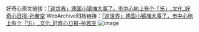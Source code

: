 好奇心原文链接：[「这世界」德国小镇摊大事了，市中心地上有个「卐」_文化_好奇心日报-孙若空](https://www.qdaily.com/articles/2587.html)
WebArchive归档链接：[「这世界」德国小镇摊大事了，市中心地上有个「卐」_文化_好奇心日报-孙若空](http://web.archive.org/web/20190623151223/https://www.qdaily.com/articles/2587.html)
![image](http://ww3.sinaimg.cn/large/007d5XDply1g3v6ccqejhj30u03bc4qp)